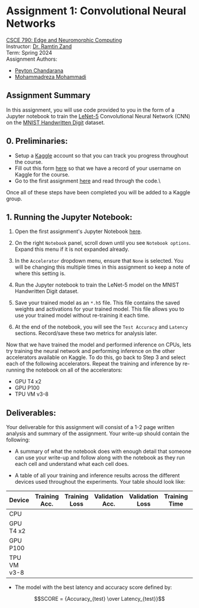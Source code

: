 # Assignment 1: Convolutional Neural Networks

[CSCE 790: Edge and Neuromorphic Computing]()  
Instructor: [Dr. Ramtin Zand]()  
Term: Spring 2024  
Assignment Authors:

- [Peyton Chandarana]()
- [Mohammadreza Mohammadi]()

## Assignment Summary

In this assignment, you will use code provided to you in the form of a Jupyter notebook to train the [LeNet-5]() Convolutional Neural Network (CNN) on the [MNIST Handwritten Digit]() dataset.

## 0. Preliminaries:

- Setup a [Kaggle]() account so that you can track you progress throughout the course.
- Fill out this form [here]() so that we have a record of your username on Kaggle for the course.
- Go to the first assignment [here]() and read through the code.\

Once all of these steps have been completed you will be added to a Kaggle group.

## 1. Running the Jupyter Notebook:

1. Open the first assignment's Jupyter Notebook [here]().

2. On the right `Notebook` panel, scroll down until you see `Notebook options`. Expand this menu if it is not expanded already.

3. In the `Accelerator` dropdown menu, ensure that `None` is selected. You will be changing this multiple times in this assignment so keep a note of where this setting is.

4. Run the Jupyter notebook to train the LeNet-5 model on the MNIST Handwritten Digit dataset.

5. Save your trained model as an `*.h5` file. This file contains the saved weights and activations for your trained model. This file allows you to use your trained model without re-training it each time.

6. At the end of the notebook, you will see the `Test Accuracy` and `Latency` sections. Record/save these two metrics for analysis later.

Now that we have trained the model and performed inference on CPUs, lets try training the neural network and performing inference on the other accelerators available on Kaggle. To do this, go back to Step 3 and select each of the following accelerators. Repeat the training and inference by re-running the notebook on all of the accelerators:

- GPU T4 x2
- GPU P100
- TPU VM v3-8

## Deliverables:

Your deliverable for this assignment will consist of a 1-2 page written analysis and summary of the assignment. Your write-up should contain the following:

- A summary of what the notebook does with enough detail that someone can use your write-up and follow along with the notebook as they run each cell and understand what each cell does.

- A table of all your training and inference results across the different devices used throughout the experiments. Your table should look like:

| Device      | Training Acc. | Training Loss | Validation Acc. | Validation Loss | Training Time | Test Accuracy | Average Latency |
| ----------- | ------------- | ------------- | --------------- | --------------- | ------------- | ------------- | --------------- |
| CPU         |
| GPU T4 x2   |
| GPU P100    |
| TPU VM v3-8 |

- The model with the best latency and accuracy score defined by:

$$SCORE = {Accuracy_{test} \over Latency_{test}}$$
